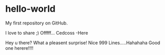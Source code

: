 hello-world
===========

My first repository on GitHub.

I love to share ;)
Offfff...
Cedcoss -Here

Hey u there?
What a pleasent surprise!
Nice 999 Lines.....Hahahaha
Good one herere!!!!